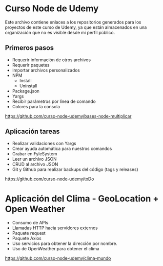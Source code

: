 # Curso Node de Udemy
Este archivo contiene enlaces a los repositorios generados para los proyectos de este curso de Udemy, ya que están almacenados en una organización que no es visible desde mi perfil público.

## Primeros pasos
- Requerir información de otros archivos
- Requerir paquetes
- Importar archivos personalizados
- NPM
  - Install
  - Uninstall
- Package.json
- Yargs
- Recibir parámetros por línea de comando
- Colores para la consola

https://github.com/curso-node-udemy/bases-node-multiplicar

## Aplicación tareas

- Realizar validaciones con Yargs
- Crear ayuda automática para nuestros comandos
- Grabar en FyleSystem
- Leer un archivo JSON
- CRUD al archivo JSON
- Git y Github para realizar backups del código (tags y releases)

https://github.com/curso-node-udemy/toDo

# Aplicación del Clima - GeoLocation + Open Weather

- Consumo de APIs
- Llamadas HTTP hacia servidores externos
- Paquete request
- Paquete Axios
- Uso servicios para obtener la dirección por nombre.
- Uso de OpenWeather para obtener el clima

https://github.com/curso-node-udemy/clima-mundo
